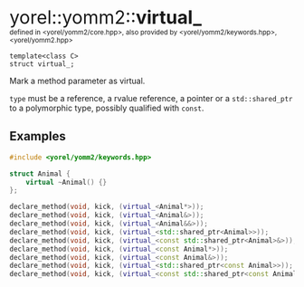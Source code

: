 

<span style="font-size:xx-large;">yorel::yomm2::<strong>virtual_</strong></span><br/>
<sub>defined in <yorel/yomm2/core.hpp>, also provided by <yorel/yomm2/keywords.hpp>, <yorel/yomm2.hpp></sub><br/>
```
template<class C>
struct virtual_;
```
Mark a method parameter as virtual.

`type` must be a reference, a rvalue reference, a pointer or a
`std::shared_ptr` to a polymorphic type, possibly qualified with `const`.

## Examples


```c++
#include <yorel/yomm2/keywords.hpp>

struct Animal {
    virtual ~Animal() {}
};

declare_method(void, kick, (virtual_<Animal*>));
declare_method(void, kick, (virtual_<Animal&>));
declare_method(void, kick, (virtual_<Animal&&>));
declare_method(void, kick, (virtual_<std::shared_ptr<Animal>>));
declare_method(void, kick, (virtual_<const std::shared_ptr<Animal>&>));
declare_method(void, kick, (virtual_<const Animal*>));
declare_method(void, kick, (virtual_<const Animal&>));
declare_method(void, kick, (virtual_<std::shared_ptr<const Animal>>));
declare_method(void, kick, (virtual_<const std::shared_ptr<const Animal>&>));
```
